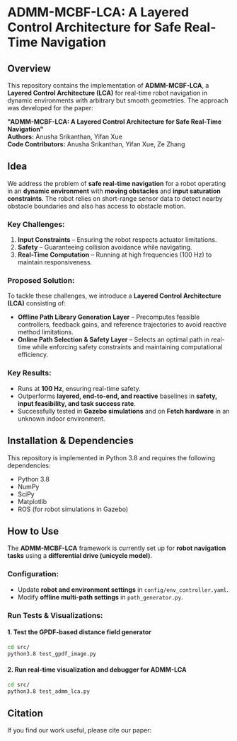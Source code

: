 # ADMM-MCBF-LCA: A Layered Control Architecture for Safe Real-Time Navigation  

## Overview  
This repository contains the implementation of **ADMM-MCBF-LCA**, a **Layered Control Architecture (LCA)** for real-time robot navigation in dynamic environments with arbitrary but smooth geometries. The approach was developed for the paper:  

**"ADMM-MCBF-LCA: A Layered Control Architecture for Safe Real-Time Navigation"**  
**Authors:** Anusha Srikanthan, Yifan Xue  
**Code Contributors:** Anusha Srikanthan, Yifan Xue, Ze Zhang  

## Idea  
We address the problem of **safe real-time navigation** for a robot operating in an **dynamic environment** with **moving obstacles** and **input saturation constraints**. The robot relies on short-range sensor data to detect nearby obstacle boundaries and also has access to obstacle motion.  

### **Key Challenges:**  
1. **Input Constraints** – Ensuring the robot respects actuator limitations.  
2. **Safety** – Guaranteeing collision avoidance while navigating.  
3. **Real-Time Computation** – Running at high frequencies (100 Hz) to maintain responsiveness.  

### **Proposed Solution:**  
To tackle these challenges, we introduce a **Layered Control Architecture (LCA)** consisting of:  
- **Offline Path Library Generation Layer** – Precomputes feasible controllers, feedback gains, and reference trajectories to avoid reactive method limitations.  
- **Online Path Selection & Safety Layer** – Selects an optimal path in real-time while enforcing safety constraints and maintaining computational efficiency.  

### **Key Results:**  
- Runs at **100 Hz**, ensuring real-time safety.  
- Outperforms **layered, end-to-end, and reactive** baselines in **safety, input feasibility, and task success rate**.  
- Successfully tested in **Gazebo simulations** and on **Fetch hardware** in an unknown indoor environment.  

## Installation & Dependencies  
This repository is implemented in Python 3.8 and requires the following dependencies:  

- Python 3.8  
- NumPy  
- SciPy  
- Matplotlib  
- ROS (for robot simulations in Gazebo)  

## How to Use  

The **ADMM-MCBF-LCA** framework is currently set up for **robot navigation tasks** using a **differential drive (unicycle model)**.  

### **Configuration:**  
- Update **robot and environment settings** in `config/env_controller.yaml`.  
- Modify **offline multi-path settings** in `path_generator.py`.  

### **Run Tests & Visualizations:**  

#### **1. Test the GPDF-based distance field generator**  
```bash
cd src/
python3.8 test_gpdf_image.py
```

#### **2. Run real-time visualization and debugger for ADMM-LCA**  
```bash
cd src/
python3.8 test_admm_lca.py
```

## Citation
If you find our work useful, please cite our paper:

